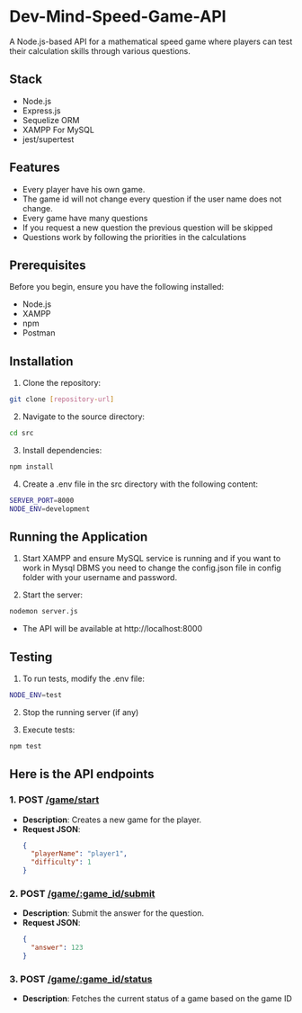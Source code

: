 # Dev-Mind-Speed-Game-API

A Node.js-based API for a mathematical speed game where players can test their calculation skills through various questions.

## Stack

- Node.js
- Express.js
- Sequelize ORM
- XAMPP For MySQL
- jest/supertest

## Features

- Every player have his own game.
- The game id will not change every question if the user name does not change.
- Every game have many questions 
- If you request a new question the previous question will be skipped
- Questions work by following the priorities in the calculations

## Prerequisites

Before you begin, ensure you have the following installed:
- Node.js
- XAMPP
- npm
- Postman

## Installation

1. Clone the repository:
```bash
git clone [repository-url]
```

2. Navigate to the source directory:
```bash
cd src
```

3. Install dependencies:
```bash
npm install
```

4. Create a .env file in the src directory with the following content:
```bash
SERVER_PORT=8000
NODE_ENV=development
```

## Running the Application

1. Start XAMPP and ensure MySQL service is running and if you want to work in Mysql DBMS you need to change the config.json file in config folder with your username and password.

2. Start the server:
```bash
nodemon server.js
```

- The API will be available at http://localhost:8000

## Testing

1. To run tests, modify the .env file:
```bash
NODE_ENV=test
```

2. Stop the running server (if any)

3. Execute tests:
```bash
npm test
```

## Here is the API endpoints

### 1. **POST [/game/start](http://localhost:8000/game/start)**
- **Description**: Creates a new game for the player.
- **Request JSON**: 
  ```json
  {
    "playerName": "player1",
    "difficulty": 1
  }
  ```

### 2. **POST [/game/:game_id/submit](http://localhost:8000/game/:game_id/submit)**
- **Description**: Submit the answer for the question.
- **Request JSON**: 
  ```json
  {
    "answer": 123
  }
  ```

### 3. **POST [/game/:game_id/status](http://localhost:8000/game/:game_id/status)**
- **Description**: Fetches the current status of a game based on the game ID
